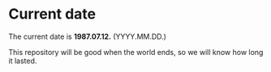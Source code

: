 # Current date

The current date is **1987.07.12.** (YYYY.MM.DD.)

This repository will be good when the world ends, so we will know how long it lasted.